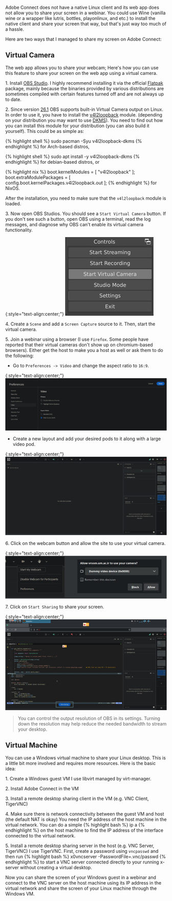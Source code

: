 Adobe Connect does not have a native Linux client and its web app does not allow you to share your screen in a webinar.
You could use Wine (vanilla wine or a wrapper like lutris, bottles, playonlinux, and etc.) to install the native client and share your screen that way, but that's just way too much of a hassle.

Here are two ways that I managed to share my screen on Adobe Connect:

## Virtual Camera
The web app allows you to share your webcam; Here's how you can use this feature to share your screen on the web app using a virtual camera.

1\. Install [OBS Studio](https://obsproject.com/). I highly recommend installing it via the official [Flatpak](https://flathub.org/apps/details/com.obsproject.Studio) package, mainly because the binaries provided by various distributions are sometimes compiled with certain features turned off and are not always up to date.

2\. Since version [26.1](https://github.com/obsproject/obs-studio/releases/tag/26.1.0) OBS supports built-in Virtual Camera output on Linux. In order to use it, you have to install the [v4l2loopback](https://github.com/umlaeute/v4l2loopback) module. (depending on your distribution you may want to use [DKMS](https://wiki.archlinux.org/title/Dynamic_Kernel_Module_Support)). You need to find out how you can install this module for your distribution (you can also build it yourself).
This could be as simple as:

{% highlight shell %}
sudo pacman -Syu v4l2loopback-dkms
{% endhighlight %}
for Arch-based distros,

{% highlight shell %}
sudo apt install -y v4l2loopback-dkms
{% endhighlight %}
for debian-based distros, or 

{% highlight nix %}
boot.kernelModules = [ "v4l2loopback" ];
boot.extraModulePackages = [ config.boot.kernelPackages.v4l2loopback.out ];
{% endhighlight %}
for NixOS.

After the installation, you need to make sure that the `v4l2loopback` module is loaded.

3\. Now open OBS Studios. You should see a `Start Virtual Camera` button. If you don't see such a button, open OBS using a terminal, read the log messages, and diagnose why OBS can't enable its virtual camera functionality.

{:style="text-align:center;"}
![OBS Virtual Camera](/assets/2022-04-28-adobe-connect-screen-sharing-on-linux/01-virt-cam-button.jpg)

4\. Create a `Scene` and add a `Screen Capture` source to it. Then, start the virtual camera. 

5\. Join a webinar using a browser (I use `Firefox`. Some people have reported that their virtual cameras don't show up on chromium-based browsers).
Either get the host to make you a host as well or ask them to do the following:
- Go to `Preferences -> Video` and change the aspect ratio to `16:9`.

{:style="text-align:center;"}
![Aspect Ratio](/assets/2022-04-28-adobe-connect-screen-sharing-on-linux/02-preferences-aspect-ratio.jpg)

- Create a new layout and add your desired pods to it along with a large video pod. 

{:style="text-align:center;"}
![Layout](/assets/2022-04-28-adobe-connect-screen-sharing-on-linux/03-video-layout.jpg)

6\. Click on the webcam button and allow the site to use your virtual camera.

{:style="text-align:center;"}
![webcam](/assets/2022-04-28-adobe-connect-screen-sharing-on-linux/04-select-webcam.jpg)

7\. Click on `Start Sharing` to share your screen.

{:style="text-align:center;"}
![share](/assets/2022-04-28-adobe-connect-screen-sharing-on-linux/05-start-share.jpg)

> You can control the output resolution of OBS in its settings. Turning down the resolution may help reduce the needed bandwidth to stream your desktop.

## Virtual Machine
You can use a Windows virtual machine to share your Linux desktop. This is a little bit more involved and requires more resources.
Here is the basic idea:

1\. Create a Windows guest VM
I use libvirt managed by virt-manager.

2\. Install Adobe Connect in the VM

3\. Install a remote desktop sharing client in the VM (e.g. VNC Client, TigerVNC)

4\. Make sure there is network connectivity between the guest VM and host (the default NAT is okay)
You need the IP address of the host machine in the virtual network. You can do a simple
{% highlight bash %}
ip a
{% endhighlight %}
on the host machine to find the IP address of the interface connected to the virtual network.

5\. Install a remote desktop sharing server in the host (e.g. VNC Server, TigerVNC)
I use TigerVNC. First, create a password using `vncpasswd` and then run 
{% highlight bash %}
x0vncserver -PasswordFile=.vnc/passwd
{% endhighlight %}
to start a VNC server connected directly to your running x-server without creating a virtual desktop.

Now you can share the screen of your Windows guest in a webinar and connect to the VNC server on the host machine using its IP address in the virtual network and share the screen of your Linux machine through the Windows VM.
